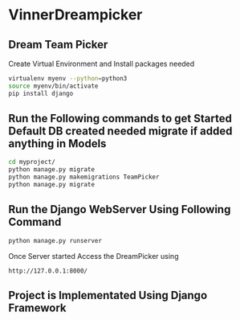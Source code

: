 # VinnerDreampicker
## Dream Team Picker 

Create Virtual Environment and Install packages needed
```bash
virtualenv myenv --python=python3
source myenv/bin/activate
pip install django
```

## Run the Following commands to get Started Default DB created needed migrate if added anything in Models
```bash
cd myproject/
python manage.py migrate
python manage.py makemigrations TeamPicker
python manage.py migrate
```

## Run the Django WebServer Using Following Command
```bash
python manage.py runserver
```
Once Server started Access the DreamPicker using 

```
http://127.0.0.1:8000/
```

## Project is Implementated Using Django Framework
